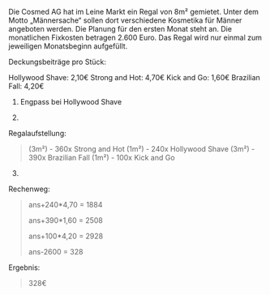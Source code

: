 Die Cosmed AG hat im Leine Markt ein Regal von 8m² gemietet. Unter 
dem Motto „Männersache“ sollen dort verschiedene Kosmetika für 
Männer angeboten werden. Die Planung für den ersten Monat steht 
an. Die monatlichen Fixkosten betragen 2.600 Euro. Das Regal wird 
nur einmal zum jeweiligen Monatsbeginn aufgefüllt.

Deckungsbeiträge pro Stück:

Hollywood Shave: 2,10€
Strong and Hot: 4,70€
Kick and Go: 1,60€
Brazilian Fall: 4,20€

1. Engpass bei Hollywood Shave

2.

Regalaufstellung:
> (3m²) - 360x Strong and Hot
> (1m²) - 240x Hollywood Shave
> (3m²) - 390x Brazilian Fall
> (1m²) - 100x Kick and Go 

3.

Rechenweg:
> ans+240*4,70
> = 1884
>
> ans+390*1,60
> = 2508
>
> ans+100*4,20
> = 2928
>
> ans-2600
> = 328

Ergebnis:
> 328€
